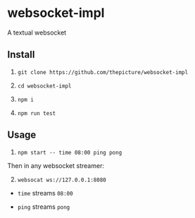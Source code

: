 # websocket-impl

A textual websocket

## Install

1. `git clone https://github.com/thepicture/websocket-impl`

2. `cd websocket-impl`

3. `npm i`

4. `npm run test`

## Usage

1. `npm start -- time 08:00 ping pong`

Then in any websocket streamer:

2. `websocat ws://127.0.0.1:8080`

- `time` streams `08:00`

- `ping` streams `pong`
